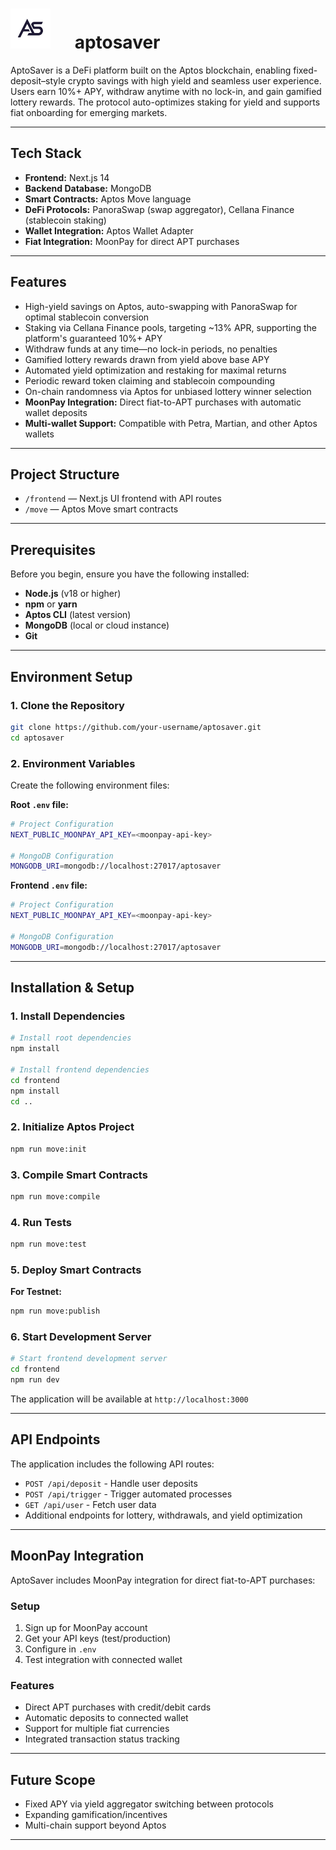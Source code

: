 # <img src="frontend/src/assets/images/logo.png" style="height:64px;margin-right:32px"/> aptosaver

AptoSaver is a DeFi platform built on the Aptos blockchain, enabling fixed-deposit–style crypto savings with high yield and seamless user experience. Users earn 10%+ APY, withdraw anytime with no lock-in, and gain gamified lottery rewards. The protocol auto-optimizes staking for yield and supports fiat onboarding for emerging markets.

***

## Tech Stack

- **Frontend:** Next.js 14
- **Backend Database:** MongoDB
- **Smart Contracts:** Aptos Move language
- **DeFi Protocols:** PanoraSwap (swap aggregator), Cellana Finance (stablecoin staking)
- **Wallet Integration:** Aptos Wallet Adapter
- **Fiat Integration:** MoonPay for direct APT purchases

***

## Features

- High-yield savings on Aptos, auto-swapping with PanoraSwap for optimal stablecoin conversion
- Staking via Cellana Finance pools, targeting ~13% APR, supporting the platform's guaranteed 10%+ APY
- Withdraw funds at any time—no lock-in periods, no penalties
- Gamified lottery rewards drawn from yield above base APY
- Automated yield optimization and restaking for maximal returns
- Periodic reward token claiming and stablecoin compounding
- On-chain randomness via Aptos for unbiased lottery winner selection
- **MoonPay Integration:** Direct fiat-to-APT purchases with automatic wallet deposits
- **Multi-wallet Support:** Compatible with Petra, Martian, and other Aptos wallets

***

## Project Structure

- `/frontend` — Next.js UI frontend with API routes
- `/move` — Aptos Move smart contracts

***

## Prerequisites

Before you begin, ensure you have the following installed:

- **Node.js** (v18 or higher)
- **npm** or **yarn**
- **Aptos CLI** (latest version)
- **MongoDB** (local or cloud instance)
- **Git**

***

## Environment Setup

### 1. Clone the Repository

```bash
git clone https://github.com/your-username/aptosaver.git
cd aptosaver
```

### 2. Environment Variables

Create the following environment files:

**Root `.env` file:**
```bash
# Project Configuration
NEXT_PUBLIC_MOONPAY_API_KEY=<moonpay-api-key>

# MongoDB Configuration
MONGODB_URI=mongodb://localhost:27017/aptosaver
```

**Frontend `.env` file:**
```bash
# Project Configuration
NEXT_PUBLIC_MOONPAY_API_KEY=<moonpay-api-key>

# MongoDB Configuration
MONGODB_URI=mongodb://localhost:27017/aptosaver
```

***

## Installation & Setup

### 1. Install Dependencies

```bash
# Install root dependencies
npm install

# Install frontend dependencies
cd frontend
npm install
cd ..
```

### 2. Initialize Aptos Project

```bash
npm run move:init
```

### 3. Compile Smart Contracts

```bash
npm run move:compile
```

### 4. Run Tests

```bash
npm run move:test
```

### 5. Deploy Smart Contracts

**For Testnet:**
```bash
npm run move:publish
```

### 6. Start Development Server

```bash
# Start frontend development server
cd frontend
npm run dev
```

The application will be available at `http://localhost:3000`

***

## API Endpoints

The application includes the following API routes:

- `POST /api/deposit` - Handle user deposits
- `POST /api/trigger` - Trigger automated processes
- `GET /api/user` - Fetch user data
- Additional endpoints for lottery, withdrawals, and yield optimization

***

## MoonPay Integration

AptoSaver includes MoonPay integration for direct fiat-to-APT purchases:

### Setup
1. Sign up for MoonPay account
2. Get your API keys (test/production)
3. Configure in `.env`
4. Test integration with connected wallet

### Features
- Direct APT purchases with credit/debit cards
- Automatic deposits to connected wallet
- Support for multiple fiat currencies
- Integrated transaction status tracking


***

## Future Scope

- Fixed APY via yield aggregator switching between protocols
- Expanding gamification/incentives
- Multi-chain support beyond Aptos

***